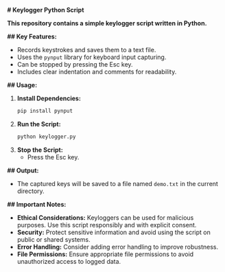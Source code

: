  **# Keylogger Python Script**

**This repository contains a simple keylogger script written in Python.**

**## Key Features:**

- Records keystrokes and saves them to a text file.
- Uses the `pynput` library for keyboard input capturing.
- Can be stopped by pressing the Esc key.
- Includes clear indentation and comments for readability.

**## Usage:**

1. **Install Dependencies:**
   ```bash
   pip install pynput
   ```
2. **Run the Script:**
   ```bash
   python keylogger.py
   ```
3. **Stop the Script:**
   - Press the Esc key.

**## Output:**

- The captured keys will be saved to a file named `demo.txt` in the current directory.

**## Important Notes:**

- **Ethical Considerations:** Keyloggers can be used for malicious purposes. Use this script responsibly and with explicit consent.
- **Security:** Protect sensitive information and avoid using the script on public or shared systems.
- **Error Handling:** Consider adding error handling to improve robustness.
- **File Permissions:** Ensure appropriate file permissions to avoid unauthorized access to logged data.

